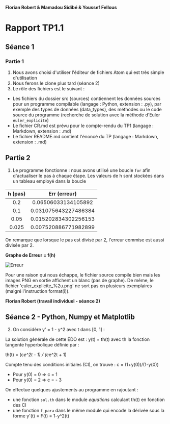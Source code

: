 **Florian Robert & Mamadou Sidibé & Youssef Fellous**
# Rapport TP1.1
## Séance 1
### Partie 1
 1. Nous avons choisi d'utiliser l'éditeur de fichiers Atom qui est très simple
 d'utilisation
 2. Nous ferons le clone plus tard (séance 2)
 3. Le rôle des fichiers est le suivant :
 * Les fichiers du dossier src (sources) contiennent les données sources pour
 un programme compilable (langage : Python, extension : .py), par exemple des
 types de données (data_types), des méthodes ou le code source du programme
 (recherche de solution avec la méthode d'Euler `euler_explicite`)
 * Le fichier CR.md est prévu pour le compte-rendu du TP1 (langage : Markdown,
   extension : .md)
 * Le fichier README.md contient l'énoncé du TP (langage : Markdown, extension :
   .md)

## Partie 2
1. Le programme fonctionne : nous avons utilisé une boucle `for` afin d'actualiser
le pas à chaque étape. Les valeurs de h sont stockées dans un tableau employé
dans la boucle

| h (pas) | Err (erreur) |
|:-------:|:------------:|
|0.2      | 0.06506033134105892|
|0.1      | 0.031075643227486384|
|0.05     | 0.015202834302256153|
|0.025    | 0.007520886771982899|

On remarque que lorsque le pas est divisé par 2, l'erreur commise est aussi
divisée par 2.

**Graphe de Erreur = f(h)**

![Erreur](/src/Err_fct_h_log.png)

Pour une raison qui nous échappe, le fichier source compile bien mais les images
PNG en sortie affichent un blanc (pas de graphe). De même, le fichier 'euler_explicite_%2u.png' ne sort pas en plusieurs exemplaires (malgré l'instruction
format(i)).



**Florian Robert (travail individuel - séance 2)**

## Séance 2 - Python, Numpy et Matplotlib

2. On considère y' = 1 - y^2 avec t dans [0, 1] :

La solution générale de cette EDO est : y(t) = th(t) avec th la fonction
tangente hyperbolique définie par :

th(t) = (c*e^2t - 1) / (c*e^2t + 1)

Compte tenu des conditions initiales (CI), on trouve : c = (1+y(0))/(1-y(0))

* Pour y(0) = 0 => c = 1
* Pour y(0) = 2 => c = - 3

On effectue quelques ajustements au programme en rajoutant :
* une fonction `sol.th` dans le module *equations* calculant th(t) en fonction
des CI
* une fonction `f_para` dans le même module qui encode la dérivée sous la forme
y'(t) = F(t) = 1-y^2(t)
